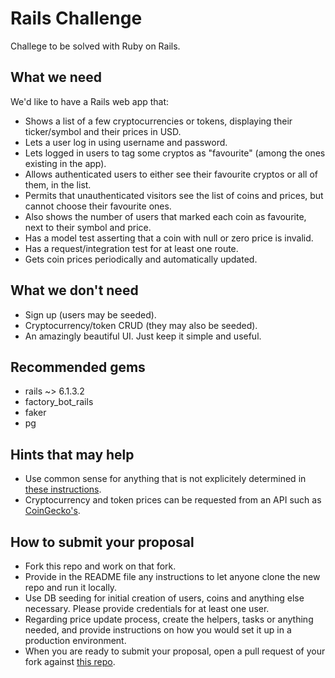 # Rails Challenge
Challege to be solved with Ruby on Rails.

## What we need
We'd like to have a Rails web app that:
* Shows a list of a few cryptocurrencies or tokens, displaying their ticker/symbol and their prices in USD.
* Lets a user log in using username and password.
* Lets logged in users to tag some cryptos as "favourite" (among the ones existing in the app).
* Allows authenticated users to either see their favourite cryptos or all of them, in the list.
* Permits that unauthenticated visitors see the list of coins and prices, but cannot choose their favourite ones.
* Also shows the number of users that marked each coin as favourite, next to their symbol and price.
* Has a model test asserting that a coin with null or zero price is invalid.
* Has a request/integration test for at least one route.
* Gets coin prices periodically and automatically updated.

## What we don't need
* Sign up (users may be seeded).
* Cryptocurrency/token CRUD (they may also be seeded).
* An amazingly beautiful UI. Just keep it simple and useful.

## Recommended gems
* rails ~> 6.1.3.2
* factory_bot_rails
* faker
* pg

## Hints that may help
* Use common sense for anything that is not explicitely determined in [these instructions](https://github.com/AndinaDeFi/rails-challenge/blob/main/README.md).
* Cryptocurrency and token prices can be requested from an API such as [CoinGecko's](https://www.coingecko.com/en/api).

## How to submit your proposal
* Fork this repo and work on that fork.
* Provide in the README file any instructions to let anyone clone the new repo and run it locally.
* Use DB seeding for initial creation of users, coins and anything else necessary. Please provide credentials for at least one user.
* Regarding price update process, create the helpers, tasks or anything needed, and provide instructions on how you would set it up in a production environment.
* When you are ready to submit your proposal, open a pull request of your fork against [this repo](https://github.com/AndinaDeFi/rails-challenge).